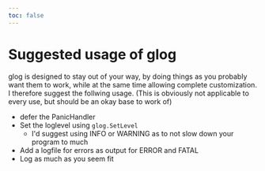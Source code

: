 ```yaml
---
toc: false
---
```

# Suggested usage of glog

glog is designed to stay out of your way, by doing things as you
probably want them to work, while at the same time allowing complete
customization.  I therefore suggest the follwing usage. (This is
obviously not applicable to every use, but should be an okay base to
work of)

- defer the PanicHandler
- Set the loglevel using `glog.SetLevel`
	- I'd suggest using INFO or WARNING as to not slow down your
	  program to much
- Add a logfile for errors as output for ERROR and FATAL
- Log as much as you seem fit
